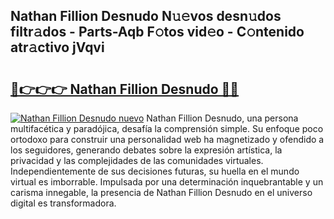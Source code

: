 ## Nathan Fillion Desnudo N𝚞𝚎vos desn𝚞dos filtr𝚊dos - Parts-Aqb F𝚘tos vid𝚎o - C𝚘ntenido atr𝚊ctivo jVqvi

# <h2><a href="http://mb8g9v.tromn.icu/?c=Nathan+Fillion+Desnudo">🔗👉👉👉 Nathan Fillion Desnudo 🔗🔗</a></h2>

[![Nathan Fillion Desnudo nuevo](https://i.imgur.com/pEAQMta.gif)](http://mb8g9v.tromn.icu/?c=Nathan+Fillion+Desnudo)
Nathan Fillion Desnudo, una persona multifacética y paradójica, desafía la comprensión simple. Su enfoque poco ortodoxo para construir una personalidad web ha magnetizado y ofendido a los seguidores, generando debates sobre la expresión artística, la privacidad y las complejidades de las comunidades virtuales. Independientemente de sus decisiones futuras, su huella en el mundo virtual es imborrable. Impulsada por una determinación inquebrantable y un carisma innegable, la presencia de Nathan Fillion Desnudo en el universo digital es transformadora.
